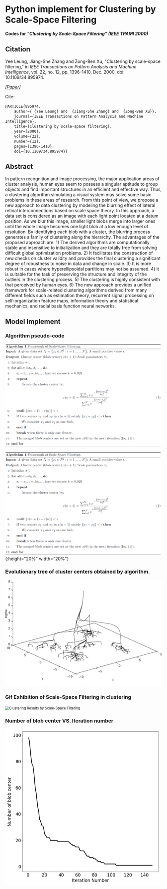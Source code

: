 # Python implement for Clustering by Scale-Space Filtering
**Codes for *"Clustering by Scale-Space Filtering" (IEEE TPAMI 2000)***

## Citation

Yee Leung, Jiang-She Zhang and Zong-Ben Xu, "Clustering by scale-space filtering," in *IEEE Transactions on Pattern Analysis and Machine Intelligence*, vol. 22, no. 12, pp. 1396-1410, Dec. 2000, doi: 10.1109/34.895974.

[*[Paper]*](https://ieeexplore.ieee.org/document/895974)

Cite:

```
@ARTICLE{895974,
    author={ {Yee Leung} and  {Jiang-She Zhang} and  {Zong-Ben Xu}},
    journal={IEEE Transactions on Pattern Analysis and Machine Intelligence}, 
    title={Clustering by scale-space filtering}, 
    year={2000},
    volume={22},
    number={12},
    pages={1396-1410},
    doi={10.1109/34.895974}}
```

## Abstract

In pattern recognition and image processing, the major application areas of cluster analysis, human eyes seem to possess a singular aptitude to group objects and find important structures in an efficient and effective way. Thus, a clustering algorithm simulating a visual system may solve some basic problems in these areas of research. From this point of view, we propose a new approach to data clustering by modeling the blurring effect of lateral retinal interconnections based on scale space theory. In this approach, a data set is considered as an image with each light point located at a datum position. As we blur this image, smaller light blobs merge into larger ones until the whole image becomes one light blob at a low enough level of resolution. By identifying each blob with a cluster, the blurring process generates a family of clustering along the hierarchy. The advantages of the proposed approach are: 1) The derived algorithms are computationally stable and insensitive to initialization and they are totally free from solving difficult global optimization problems. 2) It facilitates the construction of new checks on cluster validity and provides the final clustering a significant degree of robustness to noise in data and change in scale. 3) It is more robust in cases where hyperellipsoidal partitions may not be assumed. 4) it is suitable for the task of preserving the structure and integrity of the outliers in the clustering process. 5) The clustering is highly consistent with that perceived by human eyes. 6) The new approach provides a unified framework for scale-related clustering algorithms derived from many different fields such as estimation theory, recurrent signal processing on self-organization feature maps, information theory and statistical mechanics, and radial basis function neural networks.

## Model Implement 

### Algorithm pseudo-code

<img src="sources/SSF1.png" alt="Algorithm pseudo-code" style="zoom:80%;" />

![test image size](sources/SSF1.png){:height="20%" width="20%"}

### Evolutionary tree of cluster centers obtained by algorithm.

<img src="sources\SSF2.jpg" style="zoom:90%;" />

### Gif Exhibition of Scale-Space Filtering in clustering

<img src="sources\Clustering Results by Scale-Space Filtering.gif" alt="Clustering Results by Scale-Space Filtering" style="zoom:80%;" />

### Number of blob center VS. Iteration number

<img src="sources\Number of blob center.png" alt="Number of blob center" style="zoom:50%;" />